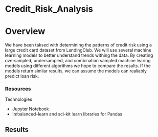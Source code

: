 # Credit_Risk_Analysis

# Overview

We have been taksed with determining the patterns of credit risk using a large credit card dataset from LendingClub. We will use several machine learning models to better understand trends withing the data. By creating oversampled, undersampled, and combination sampled machine learing models using different algorithms we hope to compare the results. If the models return similar results, we can assume the models can realiably predict loan risk.

### Resources

Technologies
-	Jupyter Notebook
-	Imbalanced-learn and sci-kit learn libraries for Pandas

## Results
